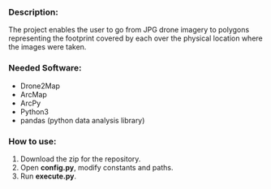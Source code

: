 ### Description:

The project enables the user to go from JPG drone imagery to polygons
representing the footprint covered by each over the physical location where
the images were taken.

### Needed Software:

* Drone2Map
* ArcMap
* ArcPy
* Python3
* pandas (python data analysis library)

### How to use:

1. Download the zip for the repository.
2. Open **config.py**, modify constants and paths.
3. Run **execute.py**.
